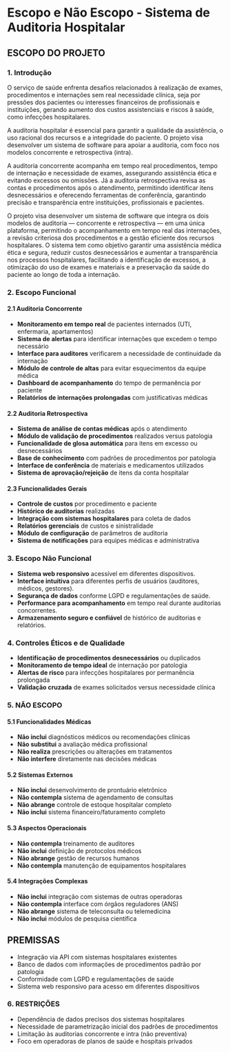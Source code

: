 # Escopo e Não Escopo - Sistema de Auditoria Hospitalar

## ESCOPO DO PROJETO

### 1. Introdução
O serviço de saúde enfrenta desafios relacionados à realização de exames, procedimentos e internações sem real necessidade clínica, seja por pressões dos pacientes ou interesses financeiros de profissionais e instituições, gerando aumento dos custos assistenciais e riscos à saúde, como infecções hospitalares.

A auditoria hospitalar é essencial para garantir a qualidade da assistência, o uso racional dos recursos e a integridade do paciente. O projeto visa desenvolver um sistema de software para apoiar a auditoria, com foco nos modelos concorrente e retrospectiva (intra).

A auditoria concorrente acompanha em tempo real procedimentos, tempo de internação e necessidade de exames, assegurando assistência ética e evitando excessos ou omissões. Já a auditoria retrospectiva revisa as contas e procedimentos após o atendimento, permitindo identificar itens desnecessários e oferecendo ferramentas de conferência, garantindo precisão e transparência entre instituições, profissionais e pacientes.

O projeto visa desenvolver um sistema de software que integra os dois modelos de auditoria — concorrente e retrospectiva — em uma única plataforma, permitindo o acompanhamento em tempo real das internações, a revisão criteriosa dos procedimentos e a gestão eficiente dos recursos hospitalares. O sistema tem como objetivo garantir uma assistência médica ética e segura, reduzir custos desnecessários e aumentar a transparência nos processos hospitalares, facilitando a identificação de excessos, a otimização do uso de exames e materiais e a preservação da saúde do paciente ao longo de toda a internação.

### 2. Escopo Funcional

#### 2.1 Auditoria Concorrente
- **Monitoramento em tempo real** de pacientes internados (UTI, enfermaria, apartamentos)
- **Sistema de alertas** para identificar internações que excedem o tempo necessário
- **Interface para auditores** verificarem a necessidade de continuidade da internação
- **Módulo de controle de altas** para evitar esquecimentos da equipe médica
- **Dashboard de acompanhamento** do tempo de permanência por paciente
- **Relatórios de internações prolongadas** com justificativas médicas

#### 2.2 Auditoria Retrospectiva
- **Sistema de análise de contas médicas** após o atendimento
- **Módulo de validação de procedimentos** realizados versus patologia
- **Funcionalidade de glosa automática** para itens em excesso ou desnecessários
- **Base de conhecimento** com padrões de procedimentos por patologia
- **Interface de conferência** de materiais e medicamentos utilizados
- **Sistema de aprovação/rejeição** de itens da conta hospitalar

#### 2.3 Funcionalidades Gerais
- **Controle de custos** por procedimento e paciente
- **Histórico de auditorias** realizadas
- **Integração com sistemas hospitalares** para coleta de dados
- **Relatórios gerenciais** de custos e sinistralidade
- **Módulo de configuração** de parâmetros de auditoria
- **Sistema de notificações** para equipes médicas e administrativa

### 3. Escopo Não Funcional 
- **Sistema web responsivo** acessível em diferentes dispositivos.
- **Interface intuitiva** para diferentes perfis de usuários (auditores, médicos, gestores).
- **Segurança de dados** conforme LGPD e regulamentações de saúde.
- **Performance para acompanhamento** em tempo real durante auditorias concorrentes.
- **Armazenamento seguro e confiável** de histórico de auditorias e relatórios.

### 4. Controles Éticos e de Qualidade
- **Identificação de procedimentos desnecessários** ou duplicados
- **Monitoramento de tempo ideal** de internação por patologia
- **Alertas de risco** para infecções hospitalares por permanência prolongada
- **Validação cruzada** de exames solicitados versus necessidade clínica

### 5. NÃO ESCOPO

#### 5.1 Funcionalidades Médicas
- **Não inclui** diagnósticos médicos ou recomendações clínicas
- **Não substitui** a avaliação médica profissional
- **Não realiza** prescrições ou alterações em tratamentos
- **Não interfere** diretamente nas decisões médicas

#### 5.2 Sistemas Externos
- **Não inclui** desenvolvimento de prontuário eletrônico
- **Não contempla** sistema de agendamento de consultas
- **Não abrange** controle de estoque hospitalar completo
- **Não inclui** sistema financeiro/faturamento completo

#### 5.3 Aspectos Operacionais
- **Não contempla** treinamento de auditores
- **Não inclui** definição de protocolos médicos
- **Não abrange** gestão de recursos humanos
- **Não contempla** manutenção de equipamentos hospitalares

#### 5.4 Integrações Complexas
- **Não inclui** integração com sistemas de outras operadoras
- **Não contempla** interface com órgãos reguladores (ANS)
- **Não abrange** sistema de teleconsulta ou telemedicina
- **Não inclui** módulos de pesquisa científica

## PREMISSAS
- Integração via API com sistemas hospitalares existentes
- Banco de dados com informações de procedimentos padrão por patologia
- Conformidade com LGPD e regulamentações de saúde
- Sistema web responsivo para acesso em diferentes dispositivos

### 6. RESTRIÇÕES
- Dependência de dados precisos dos sistemas hospitalares
- Necessidade de parametrização inicial dos padrões de procedimentos
- Limitação às auditorias concorrente e intra (não preventiva)
- Foco em operadoras de planos de saúde e hospitais privados
